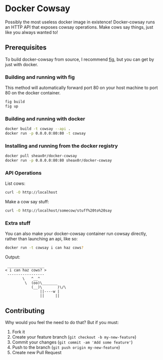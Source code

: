 # Docker Cowsay
Possibly the most useless docker image in existence!
Docker-cowsay runs an HTTP API that exposes cowsay operations.
Make cows say things, just like you always wanted to!

## Prerequisites
To build docker-cowsay from source, I recommend [fig](http://www.fig.sh), but you can get by just with docker.

### Building and running with fig
This method will automatically forward port 80 on your host machine to port 80 on the docker container.
```bash
fig build
fig up
```

### Building and running with docker
```bash
docker build -t cowsay --api .
docker run -p 0.0.0.0:80:80 -t cowsay
```

### Installing and running from the docker registry
```bash
docker pull sheax0r/docker-cowsay
docker run -p 0.0.0.0:80:80 sheax0r/docker-cowsay
```

### API Operations

List cows:
```bash
curl -O http://localhost
```

Make a cow say stuff:
```bash
curl -O http://localhost/somecow/stuff%20to%20say
```

### Extra stuff
You can also make your docker-cowsay container run cowsay directly, rather than launching an api, like so:
```bash
docker run -t cowsay i can haz cows?
```

Output:
```
 _________________
< i can haz cows? >
 -----------------
        \   ^__^
         \  (oo)\_______
            (__)\       )\/\
                ||----w |
                ||     ||
```


## Contributing

Why would you feel the need to do that? But if you must:

1. Fork it
2. Create your feature branch (`git checkout -b my-new-feature`)
3. Commit your changes (`git commit -am 'Add some feature'`)
4. Push to the branch (`git push origin my-new-feature`)
5. Create new Pull Request
